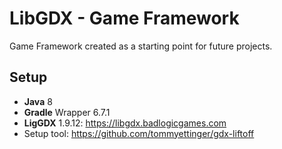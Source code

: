 # LibGDX - Game Framework

Game Framework created as a starting point for future projects.

## Setup

- **Java** 8
- **Gradle** Wrapper 6.7.1
- **LigGDX** 1.9.12: https://libgdx.badlogicgames.com
- Setup tool: https://github.com/tommyettinger/gdx-liftoff

